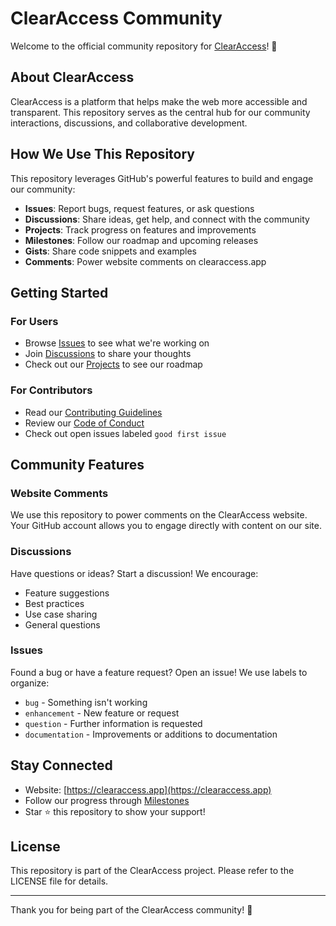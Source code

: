 # ClearAccess Community

Welcome to the official community repository for [ClearAccess](https://clearaccess.app)! 🎉

## About ClearAccess

ClearAccess is a platform that helps make the web more accessible and transparent. This repository serves as the central hub for our community interactions, discussions, and collaborative development.

## How We Use This Repository

This repository leverages GitHub's powerful features to build and engage our community:

- **Issues**: Report bugs, request features, or ask questions
- **Discussions**: Share ideas, get help, and connect with the community
- **Projects**: Track progress on features and improvements
- **Milestones**: Follow our roadmap and upcoming releases
- **Gists**: Share code snippets and examples
- **Comments**: Power website comments on clearaccess.app

## Getting Started

### For Users
- Browse [Issues](../../issues) to see what we're working on
- Join [Discussions](../../discussions) to share your thoughts
- Check out our [Projects](../../projects) to see our roadmap

### For Contributors
- Read our [Contributing Guidelines](CONTRIBUTING.md)
- Review our [Code of Conduct](CODE_OF_CONDUCT.md)
- Check out open issues labeled `good first issue`

## Community Features

### Website Comments
We use this repository to power comments on the ClearAccess website. Your GitHub account allows you to engage directly with content on our site.

### Discussions
Have questions or ideas? Start a discussion! We encourage:
- Feature suggestions
- Best practices
- Use case sharing
- General questions

### Issues
Found a bug or have a feature request? Open an issue! We use labels to organize:
- `bug` - Something isn't working
- `enhancement` - New feature or request
- `question` - Further information is requested
- `documentation` - Improvements or additions to documentation

## Stay Connected

- Website: [https://clearaccess.app](https://clearaccess.app)
- Follow our progress through [Milestones](../../milestones)
- Star ⭐ this repository to show your support!

## License

This repository is part of the ClearAccess project. Please refer to the LICENSE file for details.

---

Thank you for being part of the ClearAccess community! 🚀